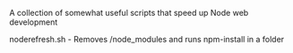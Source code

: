 A collection of somewhat useful scripts that speed up Node web 
development


noderefresh.sh - Removes /node_modules and runs npm-install in a folder
